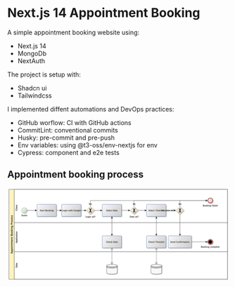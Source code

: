 # Next.js 14 Appointment Booking

A simple appointment booking website using:

- Next.js 14
- MongoDb
- NextAuth

The project is setup with:

- Shadcn ui
- Tailwindcss

I implemented diffent automations and DevOps practices:

- GitHub worflow: CI with GitHub actions
- CommitLint: conventional commits
- Husky: pre-commit and pre-push
- Env variables: using @t3-oss/env-nextjs for env
- Cypress: component and e2e tests

## Appointment booking process

![appointment-booking-process](https://github.com/TobiasGleiter/nextjs-appointment-booking/blob/main/docs/appointment-booking-process.jpg)

